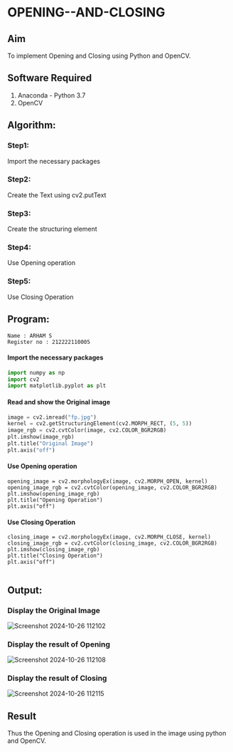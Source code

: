 # OPENING--AND-CLOSING
## Aim
To implement Opening and Closing using Python and OpenCV.

## Software Required
1. Anaconda - Python 3.7
2. OpenCV
 
## Algorithm:
### Step1:
Import the necessary packages

### Step2:
Create the Text using cv2.putText
### Step3:
Create the structuring element

### Step4:
Use Opening operation

### Step5:
Use Closing Operation



 
## Program:
```
Name : ARHAM S
Register no : 212222110005
```

#### Import the necessary packages

``` Python
import numpy as np
import cv2
import matplotlib.pyplot as plt
```

#### Read and show the Original image

``` Python
image = cv2.imread("fp.jpg")
kernel = cv2.getStructuringElement(cv2.MORPH_RECT, (5, 5))
image_rgb = cv2.cvtColor(image, cv2.COLOR_BGR2RGB)
plt.imshow(image_rgb)
plt.title("Original Image")
plt.axis("off")
```



#### Use Opening operation

```
opening_image = cv2.morphologyEx(image, cv2.MORPH_OPEN, kernel)
opening_image_rgb = cv2.cvtColor(opening_image, cv2.COLOR_BGR2RGB)
plt.imshow(opening_image_rgb)
plt.title("Opening Operation")
plt.axis("off")
```


#### Use Closing Operation

```
closing_image = cv2.morphologyEx(image, cv2.MORPH_CLOSE, kernel)
closing_image_rgb = cv2.cvtColor(closing_image, cv2.COLOR_BGR2RGB)
plt.imshow(closing_image_rgb)
plt.title("Closing Operation")
plt.axis("off")


```
## Output:

### Display the Original Image

![Screenshot 2024-10-26 112102](https://github.com/user-attachments/assets/d92dcb2e-5091-4d01-a47d-d3ad9a8559d5)


### Display the result of Opening
![Screenshot 2024-10-26 112108](https://github.com/user-attachments/assets/a7f90968-e7cd-4dec-a2e2-63e05f629d24)


### Display the result of Closing
![Screenshot 2024-10-26 112115](https://github.com/user-attachments/assets/17ed5392-129f-41b6-88d2-fd7d301480fa)


## Result
Thus the Opening and Closing operation is used in the image using python and OpenCV.

